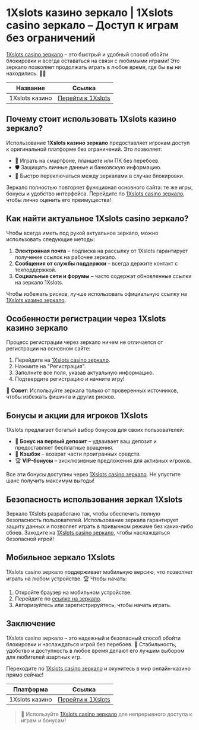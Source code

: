 # 1Xslots казино зеркало | 1Xslots casino зеркало – Доступ к играм без ограничений

[1Xslots casino зеркало](https://brandplay.link/R4xfxqdm) – это быстрый и удобный способ обойти блокировки и всегда оставаться на связи с любимыми играми! Это зеркало позволяет продолжать играть в любое время, где бы вы ни находились. 🎲✨

| Название       | Ссылка                         |
|----------------|--------------------------------|
| 1Xslots казино | [Перейти к 1Xslots](https://brandplay.link/R4xfxqdm) |

## Почему стоит использовать 1Xslots казино зеркало?

Использование **1Xslots казино зеркало** предоставляет игрокам доступ к оригинальной платформе без ограничений. Это позволяет:

- 📱 Играть на смартфоне, планшете или ПК без перебоев.
- 🛡️ Защищать личные данные и банковскую информацию.
- 🔄 Быстро переключаться между зеркалами в случае блокировки.

Зеркало полностью повторяет функционал основного сайта: те же игры, бонусы и удобство интерфейса. Перейдите по [1Xslots casino зеркало](https://brandplay.link/R4xfxqdm), чтобы лично оценить его преимущества!

## Как найти актуальное 1Xslots casino зеркало?

Чтобы всегда иметь под рукой актуальное зеркало, можно использовать следующие методы:

1. **Электронная почта** – подписка на рассылку от 1Xslots гарантирует получение ссылок на рабочее зеркало.
2. **Сообщения от службы поддержки** – всегда держите контакт с техподдержкой.
3. **Социальные сети и форумы** – часто содержат обновленные ссылки на зеркало 1Xslots.

Чтобы избежать рисков, лучше использовать официальную ссылку на [1Xslots казино зеркало](https://brandplay.link/R4xfxqdm).

## Особенности регистрации через 1Xslots казино зеркало

Процесс регистрации через зеркало ничем не отличается от регистрации на основном сайте:

1. Перейдите на [1Xslots casino зеркало](https://brandplay.link/R4xfxqdm).
2. Нажмите на "Регистрация".
3. Заполните все поля, указав актуальную информацию.
4. Подтвердите регистрацию и начните игру!

🔔 **Совет**: Используйте зеркала только от проверенных источников, чтобы избежать фишинга и других рисков.

## Бонусы и акции для игроков 1Xslots

1Xslots предлагает богатый выбор бонусов для своих пользователей:

- 🎁 **Бонус на первый депозит** – удваивает ваш депозит и предоставляет бесплатные вращения.
- 💸 **Кэшбэк** – возврат части проигранных средств.
- 🏆 **VIP-бонусы** – эксклюзивные предложения для активных игроков.

Все эти бонусы доступны через [1Xslots casino зеркало](https://brandplay.link/R4xfxqdm). Не упустите шанс получить максимум выгоды!

## Безопасность использования зеркал 1Xslots

Зеркало 1Xslots разработано так, чтобы обеспечить полную безопасность пользователей. Использование зеркала гарантирует защиту данных и позволяет играть в привычном режиме без каких-либо сбоев. Заходите на [1Xslots casino зеркало](https://brandplay.link/R4xfxqdm), чтобы наслаждаться безопасной игрой!

## Мобильное зеркало 1Xslots

1Xslots casino зеркало поддерживает мобильную версию, что позволяет играть на любом устройстве. 🏆 Чтобы начать:

1. Откройте браузер на мобильном устройстве.
2. Перейдите по [ссылке на зеркало](https://brandplay.link/R4xfxqdm).
3. Авторизуйтесь или зарегистрируйтесь, чтобы начать играть.

## Заключение

1Xslots casino зеркало – это надежный и безопасный способ обойти блокировки и наслаждаться игрой без перебоев. 🎰 Стабильность, удобство и доступность в любое время делают его лучшим выбором для любителей азартных игр.

Переходите по [1Xslots casino зеркало](https://brandplay.link/R4xfxqdm) и окунитесь в мир онлайн-казино прямо сейчас!

| Платформа      | Ссылка                         |
|----------------|--------------------------------|
| 1Xslots казино | [Перейти к 1Xslots](https://brandplay.link/R4xfxqdm) |

> 🏅 Используйте [1Xslots casino зеркало](https://brandplay.link/R4xfxqdm) для непрерывного доступа к играм и бонусам!
